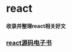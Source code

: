 # react
#### 收录并整理react相关好文

### [react源码电子书](https://react.iamkasong.com/#%E5%AF%BC%E5%AD%A6%E8%A7%86%E9%A2%91)
